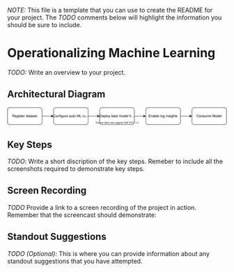 
*NOTE:* This file is a template that you can use to create the README for your project. The *TODO* comments below will highlight the information you should be sure to include.


# Operationalizing Machine Learning

*TODO:* Write an overview to your project.

## Architectural Diagram
![Design](https://github.com/Sabyh/nd00333_AZMLND_C2/blob/master/check.svg)


## Key Steps
*TODO*: Write a short discription of the key steps. Remeber to include all the screenshots required to demonstrate key steps. 

## Screen Recording
*TODO* Provide a link to a screen recording of the project in action. Remember that the screencast should demonstrate:

## Standout Suggestions
*TODO (Optional):* This is where you can provide information about any standout suggestions that you have attempted.
